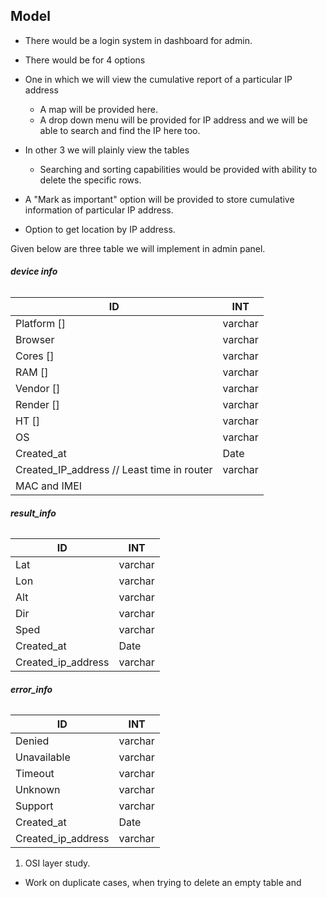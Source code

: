 ## Model 

* There would be a login system in dashboard for admin. 
* There would be for 4 options 
* One in which we will view the cumulative report of a particular IP address
  * A map will be provided here. 
  * A drop down menu will be provided for IP address and we will be able to search and find the IP here too. 

* In other 3 we will plainly view the tables 
  * Searching and sorting capabilities would be provided with ability to delete the specific rows. 
* A "Mark as important"  option will be provided to store cumulative information of particular IP address.  
* Option to get location by IP address. 



Given below are three table we will implement in admin panel.

###### ***device info***

| ID                                         | INT     |
| ------------------------------------------ | ------- |
| Platform []                                | varchar |
| Browser                                    | varchar |
| Cores []                                   | varchar |
| RAM []                                     | varchar |
| Vendor []                                  | varchar |
| Render []                                  | varchar |
| HT []                                      | varchar |
| OS                                         | varchar |
| Created_at                                 | Date    |
| Created_IP_address // Least time in router | varchar |
| MAC and IMEI                               |         |

###### ***result_info*** 

| ID                 | INT     |
| ------------------ | ------- |
| Lat                | varchar |
| Lon                | varchar |
| Alt                | varchar |
| Dir                | varchar |
| Sped               | varchar |
| Created_at         | Date    |
| Created_ip_address | varchar |

###### ***error_info*** 

| ID                 | INT     |
| ------------------ | ------- |
| Denied             | varchar |
| Unavailable        | varchar |
| Timeout            | varchar |
| Unknown            | varchar |
| Support            | varchar |
| Created_at         | Date    |
| Created_ip_address | varchar |



1. OSI layer study. 

* Work on duplicate cases, when trying to delete an empty table and 







